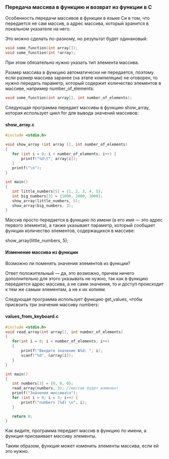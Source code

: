 ### Передача массива в функцию и возврат из функции в С ###

Особенность передачи массивов в функции в языке Си в том, что передается не сам массив, 
а адрес массива, который хранится в локальном указателе на него.

Это можно сделать по-разному, но результат будет одинаковый:
```c
void some_function(int array[]);
void some_function(int *array);
```
При этом обязательно нужно указать тип элемента массива.

Размер массива в функцию автоматически не передается, поэтому если размер массива заранее 
(на этапе компиляции) не оговорен, то нужно передать параметр, который содержит количество 
элементов в массиве, например number_of_elements:
```c
void some_function(int array[], int number_of_elements);
```
Следующая программа передает массивы в функцию show_array, которая использует цикл for для 
вывода значений массивов:

#### show_array.c ####
```c
#include <stdio.h>

void show_array (int array [], int number_of_elements)
{
   for (int i = 0; i < number_of_elements; i++) {
       printf("%d\t", array[i]);
   }
   printf("\n");
}

int main()
{
   int little_numbers[5] = {1, 2, 3, 4, 5};
   int big_numbers[3] = {1000, 2000, 3000};
   show_array(little_numbers, 5);
   show_array(big_numbers, 3);
}
```
Массив просто передается в функцию по имени (а его имя — это адрес первого элемента), а также 
указывает параметр, который сообщает функции количество элементов, содержащихся в массиве:

  show_array(little_numbers, 5);

#### Изменение массива из функции ####
Возможно ли поменять значения элементов из функции?

Ответ положительный — да, это возможно, причем ничего дополнительно для этого указывать не нужно, 
так как в функцию передается адрес массива, а не сами значения, то и доступ происходит к тем же 
самым элементам, а не к их копиям.

Следующая программа использует функцию get_values, чтобы присвоить три значения массиву numbers:

#### values_from_keyboard.c ####
```c
#include <stdio.h>
void read_array(int array[], int number_of_elements)
{
   for(int i = 0; i < number_of_elements; i++)
   {
       printf("Введите значение №%d: ", i);
       scanf("%d", &array[i]);
   }
}

int main()
{
   int numbers[3] = {0, 0, 0};
   read_array(numbers, 3); //массив будет изменен!
   printf("Значения массива\n");
   for (int i = 0; i < 3; i++) {
       printf("numbers [%d] \n", i);
   }

   return 0;
}
```
Как видите, программа передает массив в функцию по имени, а функция присваивает массиву элементы.

Таким образом, функция может изменить элементы массива, если ей это нужно.
